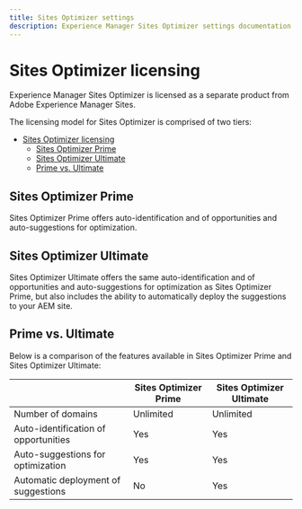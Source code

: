 ```yaml
---
title: Sites Optimizer settings
description: Experience Manager Sites Optimizer settings documentation.
---
```


# Sites Optimizer licensing

Experience Manager Sites Optimizer is licensed as a separate product from Adobe Experience Manager Sites. 

The licensing model for Sites Optimizer is comprised of two tiers:
- [Sites Optimizer licensing](#sites-optimizer-licensing)
  - [Sites Optimizer Prime](#sites-optimizer-prime)
  - [Sites Optimizer Ultimate](#sites-optimizer-ultimate)
  - [Prime vs. Ultimate](#prime-vs-ultimate)

## Sites Optimizer Prime

Sites Optimizer Prime offers auto-identification and of opportunities and auto-suggestions for optimization.

## Sites Optimizer Ultimate

Sites Optimizer Ultimate offers the same auto-identification and of opportunities and auto-suggestions for optimization as Sites Optimizer Prime, but also includes the ability to automatically deploy the suggestions to your AEM site.

## Prime vs. Ultimate

Below is a comparison of the features available in Sites Optimizer Prime and Sites Optimizer Ultimate:

|         | Sites Optimizer Prime | Sites Optimizer Ultimate |
|---------|-----------------------|--------------------------|
| Number of domains | Unlimited | Unlimited |
| Auto-identification of opportunities | Yes | Yes |
| Auto-suggestions for optimization | Yes | Yes |
| Automatic deployment of suggestions | No | Yes |
